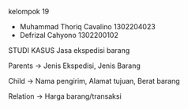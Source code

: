 kelompok 19 
- Muhammad Thoriq Cavalino 1302204023
- Defrizal Cahyono 1302200102


STUDI KASUS
Jasa ekspedisi barang

Parents ->  Jenis Ekspedisi, Jenis Barang

Child ->  Nama pengirim, Alamat tujuan, Berat barang

Relation -> Harga barang/transaksi 
